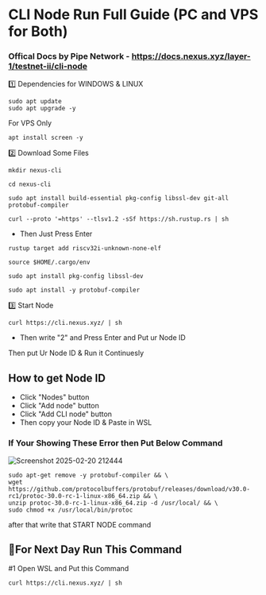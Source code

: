 # CLI Node Run Full Guide (PC and VPS for Both)

### Offical Docs by Pipe Network - https://docs.nexus.xyz/layer-1/testnet-ii/cli-node

1️⃣ Dependencies for WINDOWS & LINUX
```
sudo apt update
sudo apt upgrade -y
```

For VPS Only
```
apt install screen -y
```

2️⃣ Download Some Files

```
mkdir nexus-cli
```
```
cd nexus-cli
```
```
sudo apt install build-essential pkg-config libssl-dev git-all protobuf-compiler
```
```
curl --proto '=https' --tlsv1.2 -sSf https://sh.rustup.rs | sh
```
- Then Just Press Enter
```
rustup target add riscv32i-unknown-none-elf
```
```
source $HOME/.cargo/env
```
```
sudo apt install pkg-config libssl-dev
```
```
sudo apt install -y protobuf-compiler
```

3️⃣ Start Node
```
curl https://cli.nexus.xyz/ | sh
```
- Then write "2" and Press Enter and Put ur Node ID

Then put Ur Node ID & Run it Continuesly

## How to get Node ID

- Click "Nodes" button
- Click "Add node" button
- Click "Add CLI node" button
- Then copy your Node ID & Paste in WSL

### If Your Showing These Error then Put Below Command
![Screenshot 2025-02-20 212444](https://github.com/user-attachments/assets/754f8120-2db4-405e-b9fe-e233d76ac133)

```
sudo apt-get remove -y protobuf-compiler && \
wget https://github.com/protocolbuffers/protobuf/releases/download/v30.0-rc1/protoc-30.0-rc-1-linux-x86_64.zip && \
unzip protoc-30.0-rc-1-linux-x86_64.zip -d /usr/local/ && \
sudo chmod +x /usr/local/bin/protoc
```

after that write that START NODE command

## 🔶For Next Day Run This Command

#1 Open WSL and Put this Command 
```
curl https://cli.nexus.xyz/ | sh
```
